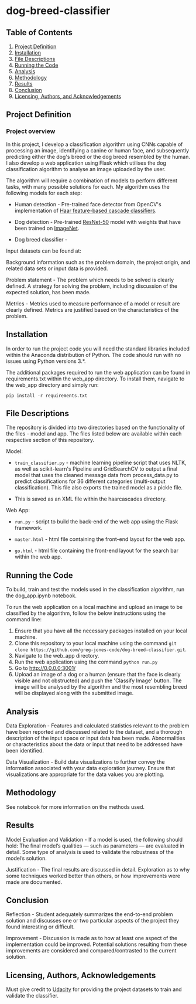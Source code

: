# dog-breed-classifier

## Table of Contents

1. [Project Definition](#defintion)
2. [Installation](#installation)
3. [File Descriptions](#files)
4. [Running the Code](#running)
5. [Analysis](#analysis)
6. [Methodology](#methodology)
7. [Results](#results)
8. [Conclusion](#conclusion)
9. [Licensing, Authors, and Acknowledgements](#licensing)

## Project Definition <a name="defintion"></a>

### Project overview

In this project, I develop a classification algorithm using CNNs capable of processing an image, identifying a canine or human face, and subsequently predicting either the dog's breed or the dog breed resembled by the human. I also develop a web application using Flask which utilises the dog classification algorithm to analyse an image uploaded by the user.

The algorithm will require a combination of models to perform different tasks, with many possible solutions for each. My algorithm uses the following models for each step:

- Human detection - Pre-trained face detector from OpenCV's implementation of [Haar feature-based cascade classifiers](http://docs.opencv.org/trunk/d7/d8b/tutorial_py_face_detection.html).

- Dog detection - Pre-trained [ResNet-50](http://ethereon.github.io/netscope/#/gist/db945b393d40bfa26006) model with weights that have been trained on [ImageNet](http://www.image-net.org/).

- Dog breed classifier -

Input datasets can be found at:

Background information such as the problem domain, the project origin, and related data sets or input data is provided.

Problem statement - The problem which needs to be solved is clearly defined. A strategy for solving the problem, including discussion of the expected solution, has been made.

Metrics - Metrics used to measure performance of a model or result are clearly defined. Metrics are justified based on the characteristics of the problem.

## Installation <a name="installation"></a>

In order to run the project code you will need the standard libraries included within the Anaconda distribution of Python. The code should run with no issues using Python versions 3.*.

The additional packages required to run the web application can be found in requirements.txt within the web_app directory. To install them, navigate to the web_app directory and simply run:

`pip install -r requirements.txt`

## File Descriptions <a name="files"></a>

The repository is divided into two directories based on the functionality of the files - model and app. The files listed below are available within each respective section of this repository.

Model:

- `train_classifier.py` - machine learning pipeline script that uses NLTK, as well as scikit-learn's Pipeline and GridSearchCV to output a final model that uses the cleaned message data from process_data.py to predict classifications for 36 different categories (multi-output classification). This file also exports the trained model as a pickle file.

- This is saved as an XML file within the haarcascades directory.

Web App:

- `run.py` - script to build the back-end of the web app using the Flask framework.

- `master.html` - html file containing the front-end layout for the web app.

- `go.html` - html file containing the front-end layout for the search bar within the web app.

## Running the Code <a name="running"></a>

To build, train and test the models used in the classification algorithm, run the dog_app.ipynb notebook.

To run the web application on a local machine and upload an image to be classified by the algorithm, follow the below instructions using the command line:

1. Ensure that you have all the necessary packages installed on your local machine.
2. Clone this repository to your local machine using the command ```git clone https://github.com/greg-jones-code/dog-breed-classifier.git```.
3. Navigate to the web_app directory.
4. Run the web application using the command ```python run.py```
5. Go to http://0.0.0.0:3001/
6. Upload an image of a dog or a human (ensure that the face is clearly visible and not obstructed) and push the 'Classify Image' button. The image will be analysed by the algorithm and the most resembling breed will be displayed along with the submitted image.

## Analysis <a name="analysis"></a>

Data Exploration - Features and calculated statistics relevant to the problem have been reported and discussed related to the dataset, and a thorough description of the input space or input data has been made. Abnormalities or characteristics about the data or input that need to be addressed have been identified.

Data Visualization - Build data visualizations to further convey the information associated with your data exploration journey. Ensure that visualizations are appropriate for the data values you are plotting.

## Methodology <a name="methodology"></a>

See notebook for more information on the methods used.

## Results <a name="results"></a>

Model Evaluation and Validation - If a model is used, the following should hold: The final model’s qualities — such as parameters — are evaluated in detail. Some type of analysis is used to validate the robustness of the model’s solution.

Justification - The final results are discussed in detail.
Exploration as to why some techniques worked better than others, or how improvements were made are documented.

## Conclusion <a name="conclusion"></a>

Reflection - Student adequately summarizes the end-to-end problem solution and discusses one or two particular aspects of the project they found interesting or difficult.

Improvement - Discussion is made as to how at least one aspect of the implementation could be improved. Potential solutions resulting from these improvements are considered and compared/contrasted to the current solution.

## Licensing, Authors, Acknowledgements<a name="licensing"></a>

Must give credit to [Udacity](https://www.udacity.com/) for providing the project datasets to train and validate the classifier.

